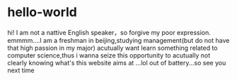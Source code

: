 # hello-world
hi! I am not a nattive English speaker，so forgive my poor expression.
emmmm....I am a freshman in beijing,studying management(but do not have that high passion in my major)
acutually want learn something related to computer science,thus i wanna seize this opportunity to 
acutually not clearly knowing what's this website aims at ...lol
out of battery...so see you next time 
